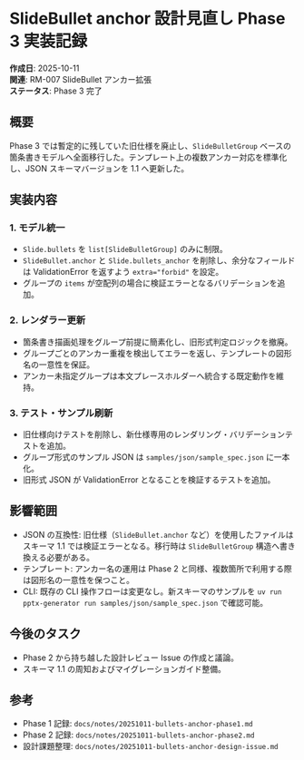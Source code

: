 # SlideBullet anchor 設計見直し Phase 3 実装記録

**作成日**: 2025-10-11  
**関連**: RM-007 SlideBullet アンカー拡張  
**ステータス**: Phase 3 完了

## 概要

Phase 3 では暫定的に残していた旧仕様を廃止し、`SlideBulletGroup` ベースの箇条書きモデルへ全面移行した。テンプレート上の複数アンカー対応を標準化し、JSON スキーマバージョンを 1.1 へ更新した。

## 実装内容

### 1. モデル統一

- `Slide.bullets` を `list[SlideBulletGroup]` のみに制限。
- `SlideBullet.anchor` と `Slide.bullets_anchor` を削除し、余分なフィールドは ValidationError を返すよう `extra="forbid"` を設定。
- グループの `items` が空配列の場合に検証エラーとなるバリデーションを追加。

### 2. レンダラー更新

- 箇条書き描画処理をグループ前提に簡素化し、旧形式判定ロジックを撤廃。
- グループごとのアンカー重複を検出してエラーを返し、テンプレートの図形名の一意性を保証。
- アンカー未指定グループは本文プレースホルダーへ統合する既定動作を維持。

### 3. テスト・サンプル刷新

- 旧仕様向けテストを削除し、新仕様専用のレンダリング・バリデーションテストを追加。
- グループ形式のサンプル JSON は `samples/json/sample_spec.json` に一本化。
- 旧形式 JSON が ValidationError となることを検証するテストを追加。

## 影響範囲

- JSON の互換性: 旧仕様（`SlideBullet.anchor` など）を使用したファイルはスキーマ 1.1 では検証エラーとなる。移行時は `SlideBulletGroup` 構造へ書き換える必要がある。
- テンプレート: アンカー名の運用は Phase 2 と同様、複数箇所で利用する際は図形名の一意性を保つこと。
- CLI: 既存の CLI 操作フローは変更なし。新スキーマのサンプルを `uv run pptx-generator run samples/json/sample_spec.json` で確認可能。

## 今後のタスク

- Phase 2 から持ち越した設計レビュー Issue の作成と議論。
- スキーマ 1.1 の周知およびマイグレーションガイド整備。

## 参考

- Phase 1 記録: `docs/notes/20251011-bullets-anchor-phase1.md`
- Phase 2 記録: `docs/notes/20251011-bullets-anchor-phase2.md`
- 設計課題整理: `docs/notes/20251011-bullets-anchor-design-issue.md`
